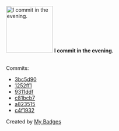 <img src="https://my-badges.github.io/my-badges/evening-commits.png" alt="I commit in the evening." title="I commit in the evening." width="128">
<strong>I commit in the evening.</strong>
<br><br>

Commits:

- <a href="https://github.com/lexxns/TerraformBuilder/commit/3bc5d9061894d6633c3e2111c97a0bb6d561a67c">3bc5d90</a>
- <a href="https://github.com/lexxns/TerraformBuilder/commit/1252ff10aa85c0890adf1cf968e63ea9a39e2aea">1252ff1</a>
- <a href="https://github.com/lexxns/TerraformBuilder/commit/9311ddf7e324a368bec83a77fb4985f76e5b71ed">9311ddf</a>
- <a href="https://github.com/lexxns/TerraformBuilder/commit/c81bcb7b57043ac3d1e0972bae5e1e36a21ffefc">c81bcb7</a>
- <a href="https://github.com/lexxns/TerraformBuilder/commit/a8235153c8f131964fd20bbe8cb4b614be3f12e8">a823515</a>
- <a href="https://github.com/lexxns/TerraformBuilder/commit/c4f19322358544fed49c66dba4eff843f5727a5d">c4f1932</a>


Created by <a href="https://github.com/my-badges/my-badges">My Badges</a>